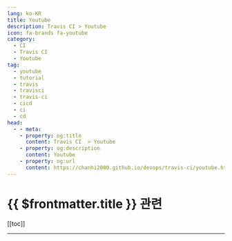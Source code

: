 ```yaml
---
lang: ko-KR
title: Youtube
description: Travis CI > Youtube
icon: fa-brands fa-youtube
category:
  - CI
  - Travis CI 
  - Youtube
tag: 
  - youtube
  - tutorial
  - travis
  - travisci
  - travis-ci
  - cicd
  - ci
  - cd
head:
  - - meta:
    - property: og:title
      content: Travis CI  > Youtube
    - property: og:description
      content: Youtube
    - property: og:url
      content: https://chanhi2000.github.io/devops/travis-ci/youtube.html
---
```


# {{ $frontmatter.title }} 관련

[[toc]]

---

<TagLinks />
